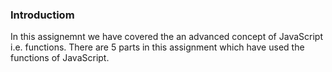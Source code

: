 ### Introductiom
In this assignemnt we have covered the an advanced concept of JavaScript i.e. functions. There are 5 parts in this assignment which have used the functions of JavaScript.

